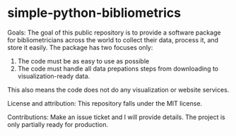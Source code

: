 # simple-python-bibliometrics

Goals:
The goal of this public repository is to provide a software package for bibliometricians across the world to collect their data, process it, and store it easily. The package has two focuses only:
1. The code must be as easy to use as possible
2. The code must handle all data prepations steps from downloading to visualization-ready data.

This also means the code does not do any visualization or website services.


License and attribution:
This repository falls under the MIT license.

Contributions:
Make an issue ticket and I will provide details.
The project is only partially ready for production.


